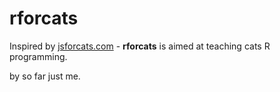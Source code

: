 rforcats
=======

Inspired by [jsforcats.com](http://jsforcats.com/) - __rforcats__ is aimed at teaching cats R programming.

by so far just me.
